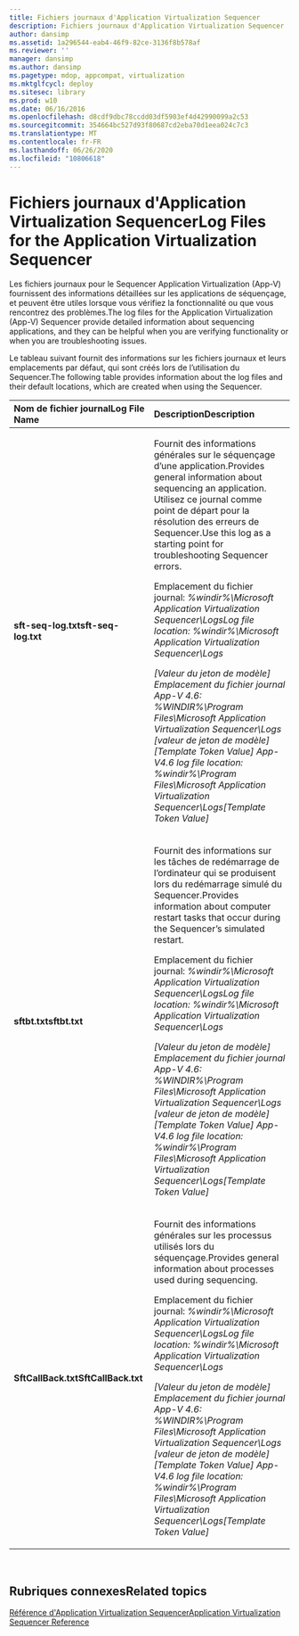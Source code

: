 ```yaml
---
title: Fichiers journaux d'Application Virtualization Sequencer
description: Fichiers journaux d'Application Virtualization Sequencer
author: dansimp
ms.assetid: 1a296544-eab4-46f9-82ce-3136f8b578af
ms.reviewer: ''
manager: dansimp
ms.author: dansimp
ms.pagetype: mdop, appcompat, virtualization
ms.mktglfcycl: deploy
ms.sitesec: library
ms.prod: w10
ms.date: 06/16/2016
ms.openlocfilehash: d8cdf9dbc78ccdd03df5903ef4d42990099a2c53
ms.sourcegitcommit: 354664bc527d93f80687cd2eba70d1eea024c7c3
ms.translationtype: MT
ms.contentlocale: fr-FR
ms.lasthandoff: 06/26/2020
ms.locfileid: "10806618"
---
```

# <span data-ttu-id="91332-103">Fichiers journaux d'Application Virtualization Sequencer</span><span class="sxs-lookup"><span data-stu-id="91332-103">Log Files for the Application Virtualization Sequencer</span></span>


<span data-ttu-id="91332-104">Les fichiers journaux pour le Sequencer Application Virtualization (App-V) fournissent des informations détaillées sur les applications de séquençage, et peuvent être utiles lorsque vous vérifiez la fonctionnalité ou que vous rencontrez des problèmes.</span><span class="sxs-lookup"><span data-stu-id="91332-104">The log files for the Application Virtualization (App-V) Sequencer provide detailed information about sequencing applications, and they can be helpful when you are verifying functionality or when you are troubleshooting issues.</span></span>

<span data-ttu-id="91332-105">Le tableau suivant fournit des informations sur les fichiers journaux et leurs emplacements par défaut, qui sont créés lors de l’utilisation du Sequencer.</span><span class="sxs-lookup"><span data-stu-id="91332-105">The following table provides information about the log files and their default locations, which are created when using the Sequencer.</span></span>

<table>
<colgroup>
<col width="50%" />
<col width="50%" />
</colgroup>
<thead>
<tr class="header">
<th align="left"><span data-ttu-id="91332-106">Nom de fichier journal</span><span class="sxs-lookup"><span data-stu-id="91332-106">Log File Name</span></span></th>
<th align="left"><span data-ttu-id="91332-107">Description</span><span class="sxs-lookup"><span data-stu-id="91332-107">Description</span></span></th>
</tr>
</thead>
<tbody>
<tr class="odd">
<td align="left"><p><strong><span data-ttu-id="91332-108">sft-seq-log.txt</span><span class="sxs-lookup"><span data-stu-id="91332-108">sft-seq-log.txt</span></span></strong></p></td>
<td align="left"><p><span data-ttu-id="91332-109">Fournit des informations générales sur le séquençage d’une application.</span><span class="sxs-lookup"><span data-stu-id="91332-109">Provides general information about sequencing an application.</span></span> <span data-ttu-id="91332-110">Utilisez ce journal comme point de départ pour la résolution des erreurs de Sequencer.</span><span class="sxs-lookup"><span data-stu-id="91332-110">Use this log as a starting point for troubleshooting Sequencer errors.</span></span></p>
<p><span data-ttu-id="91332-111">Emplacement du fichier journal: <em> %windir%\Microsoft Application Virtualization Sequencer\Logs</span><span class="sxs-lookup"><span data-stu-id="91332-111">Log file location: <em>%windir%\Microsoft Application Virtualization Sequencer\Logs</span></span></em></p>
<p><span data-ttu-id="91332-112">[Valeur du jeton de modèle] Emplacement du fichier journal App-V 4.6: <em> %WINDIR%\Program Files\Microsoft Application Virtualization Sequencer\Logs </em> [valeur de jeton de modèle]</span><span class="sxs-lookup"><span data-stu-id="91332-112">[Template Token Value] App-V4.6 log file location: <em>%windir%\Program Files\Microsoft Application Virtualization Sequencer\Logs</em>[Template Token Value]</span></span></p></td>
</tr>
<tr class="even">
<td align="left"><p><strong><span data-ttu-id="91332-113">sftbt.txt</span><span class="sxs-lookup"><span data-stu-id="91332-113">sftbt.txt</span></span></strong></p></td>
<td align="left"><p><span data-ttu-id="91332-114">Fournit des informations sur les tâches de redémarrage de l’ordinateur qui se produisent lors du redémarrage simulé du Sequencer.</span><span class="sxs-lookup"><span data-stu-id="91332-114">Provides information about computer restart tasks that occur during the Sequencer’s simulated restart.</span></span></p>
<p><span data-ttu-id="91332-115">Emplacement du fichier journal: <em> %windir%\Microsoft Application Virtualization Sequencer\Logs</span><span class="sxs-lookup"><span data-stu-id="91332-115">Log file location: <em>%windir%\Microsoft Application Virtualization Sequencer\Logs</span></span></em></p>
<p><span data-ttu-id="91332-116">[Valeur du jeton de modèle] Emplacement du fichier journal App-V 4.6: <em> %WINDIR%\Program Files\Microsoft Application Virtualization Sequencer\Logs </em> [valeur de jeton de modèle]</span><span class="sxs-lookup"><span data-stu-id="91332-116">[Template Token Value] App-V4.6 log file location: <em>%windir%\Program Files\Microsoft Application Virtualization Sequencer\Logs</em>[Template Token Value]</span></span></p></td>
</tr>
<tr class="odd">
<td align="left"><p><strong><span data-ttu-id="91332-117">SftCallBack.txt</span><span class="sxs-lookup"><span data-stu-id="91332-117">SftCallBack.txt</span></span></strong></p></td>
<td align="left"><p><span data-ttu-id="91332-118">Fournit des informations générales sur les processus utilisés lors du séquençage.</span><span class="sxs-lookup"><span data-stu-id="91332-118">Provides general information about processes used during sequencing.</span></span></p>
<p><span data-ttu-id="91332-119">Emplacement du fichier journal: <em> %windir%\Microsoft Application Virtualization Sequencer\Logs</span><span class="sxs-lookup"><span data-stu-id="91332-119">Log file location: <em>%windir%\Microsoft Application Virtualization Sequencer\Logs</span></span></em></p>
<p><span data-ttu-id="91332-120">[Valeur du jeton de modèle] Emplacement du fichier journal App-V 4.6: <em> %WINDIR%\Program Files\Microsoft Application Virtualization Sequencer\Logs </em> [valeur de jeton de modèle]</span><span class="sxs-lookup"><span data-stu-id="91332-120">[Template Token Value] App-V4.6 log file location: <em>%windir%\Program Files\Microsoft Application Virtualization Sequencer\Logs</em>[Template Token Value]</span></span></p></td>
</tr>
</tbody>
</table>

 

## <span data-ttu-id="91332-121">Rubriques connexes</span><span class="sxs-lookup"><span data-stu-id="91332-121">Related topics</span></span>


[<span data-ttu-id="91332-122">Référence d'Application Virtualization Sequencer</span><span class="sxs-lookup"><span data-stu-id="91332-122">Application Virtualization Sequencer Reference</span></span>](application-virtualization-sequencer-reference.md)

 

 





